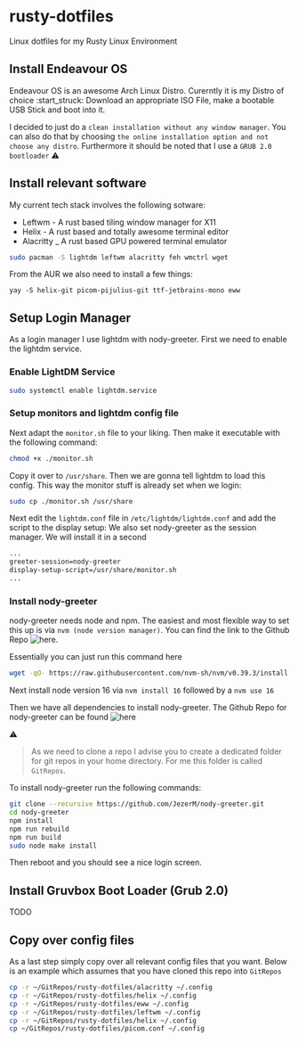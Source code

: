 # rusty-dotfiles
Linux dotfiles for my Rusty Linux Environment

## Install Endeavour OS
Endeavour OS is an awesome Arch Linux Distro. Curerntly it is my Distro of choice :start_struck:
Download an appropriate ISO File, make a bootable USB Stick and boot into it.

I decided to just do a `clean installation without any window manager`. You can also do that by choosing `the online installation option and not choose any distro`.
Furthermore it should be noted that I use a `GRUB 2.0 bootloader` :warning:

## Install relevant software
My current tech stack involves the following sotware:
* Leftwm - A rust based tiling window manager for X11
* Helix - A rust based and totally awesome terminal editor
* Alacritty _ A rust based GPU powered terminal emulator

```sh
sudo pacman -S lightdm leftwm alacritty feh wmctrl wget
```

From the AUR we also need to install a few things:

```
yay -S helix-git picom-pijulius-git ttf-jetbrains-mono eww
```


## Setup Login Manager
As a login manager I use lightdm with nody-greeter. First we need to enable the lightdm service.

### Enable LightDM Service

```bash
sudo systemctl enable lightdm.service
```


### Setup monitors and lightdm config file
Next adapt the `monitor.sh` file to your liking. Then make it executable with the following command:
```sh
chmod +x ./monitor.sh
```

Copy it over to `/usr/share`. Then we are gonna tell lightdm to load this config. This way the monitor stuff is already set when we login:

```sh
sudo cp ./monitor.sh /usr/share
```

Next edit the `lightdm.conf` file in `/etc/lightdm/lightdm.conf` and add the script to the display setup:
We also set nody-greeter as the session manager. We will install it in a second

```sh
...
greeter-session=nody-greeter
display-setup-script=/usr/share/monitor.sh
...
```
### Install nody-greeter
nody-greeter needs node and npm. The easiest and most flexible way to set this up is via `nvm (node version manager)`.
You can find the link to the Github Repo ![here](https://github.com/nvm-sh/nvm).

Essentially you can just run this command here

```sh
wget -qO- https://raw.githubusercontent.com/nvm-sh/nvm/v0.39.3/install.sh | bash
```

Next install node version 16 via `nvm install 16` followed by a `nvm use 16`

Then we have all dependencies to install nody-greeter.
The Github Repo for nody-greeter can be found ![here](https://github.com/JezerM/nody-greeter)

:warning:
> As we need to clone a repo I advise you to create a dedicated folder for git repos in your home directory. For me this folder is called `GitRepos`.

To install nody-greeter run the following commands:
```sh
git clone --recursive https://github.com/JezerM/nody-greeter.git
cd nody-greeter
npm install
npm run rebuild
npm run build
sudo node make install
```

Then reboot and you should see a nice login screen.

## Install Gruvbox Boot Loader (Grub 2.0)
TODO

## Copy over config files
As a last step simply copy over all relevant config files that you want. Below is an example which assumes that you have cloned this repo into `GitRepos`

```sh
cp -r ~/GitRepos/rusty-dotfiles/alacritty ~/.config
cp -r ~/GitRepos/rusty-dotfiles/helix ~/.config
cp -r ~/GitRepos/rusty-dotfiles/eww ~/.config
cp -r ~/GitRepos/rusty-dotfiles/leftwm ~/.config
cp -r ~/GitRepos/rusty-dotfiles/helix ~/.config
cp ~/GitRepos/rusty-dotfiles/picom.conf ~/.config
```
